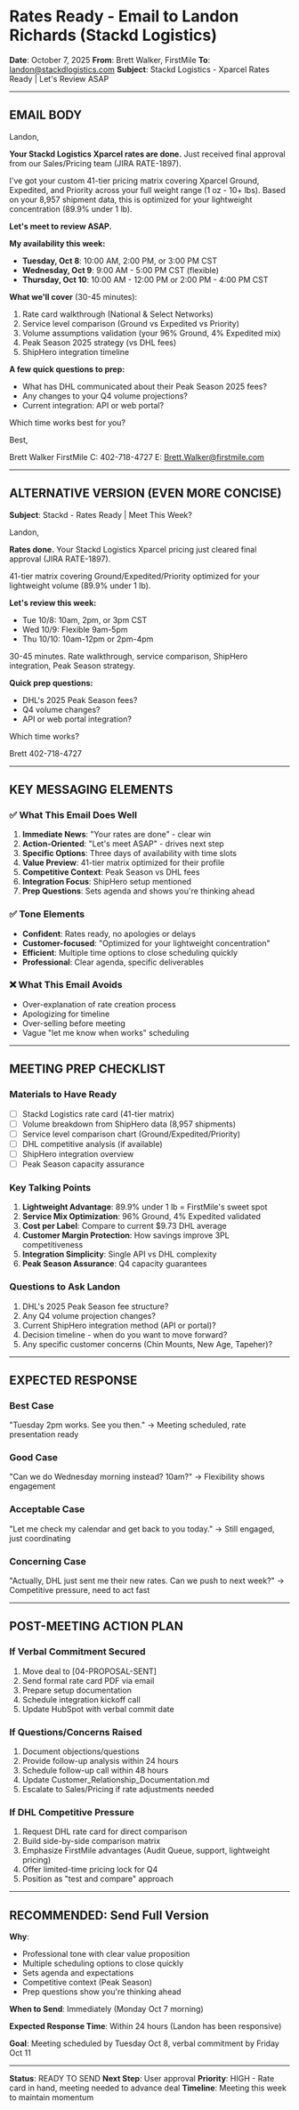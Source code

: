 # Rates Ready - Email to Landon Richards (Stackd Logistics)

**Date**: October 7, 2025
**From**: Brett Walker, FirstMile
**To**: landon@stackdlogistics.com
**Subject**: Stackd Logistics - Xparcel Rates Ready | Let's Review ASAP

---

## EMAIL BODY

Landon,

**Your Stackd Logistics Xparcel rates are done.** Just received final approval from our Sales/Pricing team (JIRA RATE-1897).

I've got your custom 41-tier pricing matrix covering Xparcel Ground, Expedited, and Priority across your full weight range (1 oz - 10+ lbs). Based on your 8,957 shipment data, this is optimized for your lightweight concentration (89.9% under 1 lb).

**Let's meet to review ASAP.**

**My availability this week:**
- **Tuesday, Oct 8**: 10:00 AM, 2:00 PM, or 3:00 PM CST
- **Wednesday, Oct 9**: 9:00 AM - 5:00 PM CST (flexible)
- **Thursday, Oct 10**: 10:00 AM - 12:00 PM or 2:00 PM - 4:00 PM CST

**What we'll cover** (30-45 minutes):
1. Rate card walkthrough (National & Select Networks)
2. Service level comparison (Ground vs Expedited vs Priority)
3. Volume assumptions validation (your 96% Ground, 4% Expedited mix)
4. Peak Season 2025 strategy (vs DHL fees)
5. ShipHero integration timeline

**A few quick questions to prep:**
- What has DHL communicated about their Peak Season 2025 fees?
- Any changes to your Q4 volume projections?
- Current integration: API or web portal?

Which time works best for you?

Best,

Brett Walker
FirstMile
C: 402-718-4727
E: Brett.Walker@firstmile.com

---

## ALTERNATIVE VERSION (EVEN MORE CONCISE)

**Subject**: Stackd - Rates Ready | Meet This Week?

Landon,

**Rates done.** Your Stackd Logistics Xparcel pricing just cleared final approval (JIRA RATE-1897).

41-tier matrix covering Ground/Expedited/Priority optimized for your lightweight volume (89.9% under 1 lb).

**Let's review this week:**
- Tue 10/8: 10am, 2pm, or 3pm CST
- Wed 10/9: Flexible 9am-5pm
- Thu 10/10: 10am-12pm or 2pm-4pm

30-45 minutes. Rate walkthrough, service comparison, ShipHero integration, Peak Season strategy.

**Quick prep questions:**
- DHL's 2025 Peak Season fees?
- Q4 volume changes?
- API or web portal integration?

Which time works?

Brett
402-718-4727

---

## KEY MESSAGING ELEMENTS

### ✅ What This Email Does Well

1. **Immediate News**: "Your rates are done" - clear win
2. **Action-Oriented**: "Let's meet ASAP" - drives next step
3. **Specific Options**: Three days of availability with time slots
4. **Value Preview**: 41-tier matrix optimized for their profile
5. **Competitive Context**: Peak Season vs DHL fees
6. **Integration Focus**: ShipHero setup mentioned
7. **Prep Questions**: Sets agenda and shows you're thinking ahead

### ✅ Tone Elements

- **Confident**: Rates ready, no apologies or delays
- **Customer-focused**: "Optimized for your lightweight concentration"
- **Efficient**: Multiple time options to close scheduling quickly
- **Professional**: Clear agenda, specific deliverables

### ❌ What This Email Avoids

- Over-explanation of rate creation process
- Apologizing for timeline
- Over-selling before meeting
- Vague "let me know when works" scheduling

---

## MEETING PREP CHECKLIST

### Materials to Have Ready
- [ ] Stackd Logistics rate card (41-tier matrix)
- [ ] Volume breakdown from ShipHero data (8,957 shipments)
- [ ] Service level comparison chart (Ground/Expedited/Priority)
- [ ] DHL competitive analysis (if available)
- [ ] ShipHero integration overview
- [ ] Peak Season capacity assurance

### Key Talking Points
1. **Lightweight Advantage**: 89.9% under 1 lb = FirstMile's sweet spot
2. **Service Mix Optimization**: 96% Ground, 4% Expedited validated
3. **Cost per Label**: Compare to current $9.73 DHL average
4. **Customer Margin Protection**: How savings improve 3PL competitiveness
5. **Integration Simplicity**: Single API vs DHL complexity
6. **Peak Season Assurance**: Q4 capacity guarantees

### Questions to Ask Landon
1. DHL's 2025 Peak Season fee structure?
2. Any Q4 volume projection changes?
3. Current ShipHero integration method (API or portal)?
4. Decision timeline - when do you want to move forward?
5. Any specific customer concerns (Chin Mounts, New Age, Tapeher)?

---

## EXPECTED RESPONSE

### Best Case
"Tuesday 2pm works. See you then."
→ Meeting scheduled, rate presentation ready

### Good Case
"Can we do Wednesday morning instead? 10am?"
→ Flexibility shows engagement

### Acceptable Case
"Let me check my calendar and get back to you today."
→ Still engaged, just coordinating

### Concerning Case
"Actually, DHL just sent me their new rates. Can we push to next week?"
→ Competitive pressure, need to act fast

---

## POST-MEETING ACTION PLAN

### If Verbal Commitment Secured
1. Move deal to [04-PROPOSAL-SENT]
2. Send formal rate card PDF via email
3. Prepare setup documentation
4. Schedule integration kickoff call
5. Update HubSpot with verbal commit date

### If Questions/Concerns Raised
1. Document objections/questions
2. Provide follow-up analysis within 24 hours
3. Schedule follow-up call within 48 hours
4. Update Customer_Relationship_Documentation.md
5. Escalate to Sales/Pricing if rate adjustments needed

### If DHL Competitive Pressure
1. Request DHL rate card for direct comparison
2. Build side-by-side comparison matrix
3. Emphasize FirstMile advantages (Audit Queue, support, lightweight pricing)
4. Offer limited-time pricing lock for Q4
5. Position as "test and compare" approach

---

## RECOMMENDED: Send Full Version

**Why**:
- Professional tone with clear value proposition
- Multiple scheduling options to close quickly
- Sets agenda and expectations
- Competitive context (Peak Season)
- Prep questions show you're thinking ahead

**When to Send**: Immediately (Monday Oct 7 morning)

**Expected Response Time**: Within 24 hours (Landon has been responsive)

**Goal**: Meeting scheduled by Tuesday Oct 8, verbal commitment by Friday Oct 11

---

**Status**: READY TO SEND
**Next Step**: User approval
**Priority**: HIGH - Rate card in hand, meeting needed to advance deal
**Timeline**: Meeting this week to maintain momentum
